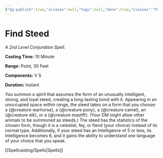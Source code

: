 ```yaml
---
{"dg-publish":true,"aliases":null,"tags":null,"done":true,"classes":"Paladin,","spellLevel":2,"school":"Conjuration","source":"PHB","permalink":"/spells/find-steed/","dgHomeLink":false,"dgPassFrontmatter":true}
---
```


# Find Steed
*A 2nd Level Conjuration Spell.*

**Casting Time:** 10 Minute

**Range:** Point, 30 Feet

**Components:** V S 

**Duration:** Instant

You summon a spirit that assumes the form of an unusually intelligent, strong, and loyal steed, creating a long-lasting bond with it. Appearing in an unoccupied space within range, the steed takes on a form that you choose: a {@creature warhorse}, a {@creature pony}, a {@creature camel}, an {@creature elk}, or a {@creature mastiff}. (Your DM might allow other animals to be summoned as steeds.) The steed has the statistics of the chosen form, though it is a celestial, fey, or fiend (your choice) instead of its normal type. Additionally, if your steed has an Intelligence of 5 or less, its Intelligence becomes 6, and it gains the ability to understand one language of your choice that you speak.

[[Spellcasting/Spells|Spells]]